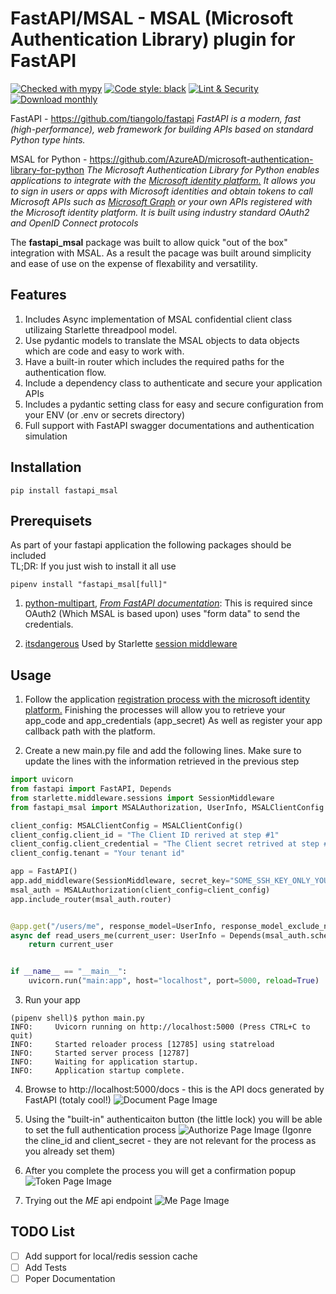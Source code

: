 # FastAPI/MSAL - MSAL (Microsoft Authentication Library) plugin for FastAPI
[![Checked with mypy](http://www.mypy-lang.org/static/mypy_badge.svg)](http://mypy-lang.org/)
[![Code style: black](https://img.shields.io/badge/code%20style-black-000000.svg)](https://github.com/psf/black)
[![Lint & Security](https://github.com/dudil/fastapi_msal/actions/workflows/lint.yml/badge.svg)](https://github.com/dudil/fastapi_msal/actions/workflows/lint.yml)
[![Download monthly](https://pepy.tech/badge/fastapi_msal/month)](https://pypistats.org/packages/fastapi_msal)

FastAPI - https://github.com/tiangolo/fastapi
_FastAPI is a modern, fast (high-performance), web framework for building APIs based on standard Python type hints._

MSAL for Python - https://github.com/AzureAD/microsoft-authentication-library-for-python
_The Microsoft Authentication Library for Python enables applications to integrate with the
[Microsoft identity platform.](https://aka.ms/aaddevv2)
It allows you to sign in users or apps with Microsoft identities
and obtain tokens to call Microsoft APIs such as [Microsoft Graph](https://graph.microsoft.io/)
or your own APIs registered with the Microsoft identity platform.
It is built using industry standard OAuth2 and OpenID Connect protocols_

The **fastapi_msal** package was built to allow quick "out of the box" integration with MSAL.
As a result the pacage was built around simplicity and ease of use on the expense of flexability and versatility.

## Features
1. Includes Async implementation of MSAL confidential client class utilizaing Starlette threadpool model.
1. Use pydantic models to translate the MSAL objects to data objects which are code and easy to work with.
1. Have a built-in router which includes the required paths for the authentication flow.
1. Include a dependency class to authenticate and secure your application APIs
1. Includes a pydantic setting class for easy and secure configuration from your ENV (or .env or secrets directory)
1. Full support with FastAPI swagger documentations and authentication simulation

## Installation
```shell
pip install fastapi_msal
```

## Prerequisets
As part of your fastapi application the following packages should be included  
TL;DR: If you just wish to install it all use
```shell
pipenv install "fastapi_msal[full]"
```

1. [python-multipart](https://andrew-d.github.io/python-multipart/),
_[From FastAPI documentation](https://fastapi.tiangolo.com/tutorial/security/first-steps/#run-it)_:
This is required since OAuth2 (Which MSAL is based upon) uses "form data" to send the credentials.

1. [itsdangerous](https://github.com/pallets/itsdangerous)
Used by Starlette [session middleware](https://www.starlette.io/middleware/)

## Usage
1. Follow the application [registration process
with the microsoft identity platform.](https://docs.microsoft.com/azure/active-directory/develop/quickstart-v2-register-an-app)
Finishing the processes will allow you to retrieve your app_code and app_credentials (app_secret)
As well as register your app callback path with the platform.

2. Create a new main.py file and add the following lines.
Make sure to update the lines with the information retrieved in the previous step
``` python
import uvicorn
from fastapi import FastAPI, Depends
from starlette.middleware.sessions import SessionMiddleware
from fastapi_msal import MSALAuthorization, UserInfo, MSALClientConfig

client_config: MSALClientConfig = MSALClientConfig()
client_config.client_id = "The Client ID rerived at step #1"
client_config.client_credential = "The Client secret retrived at step #1"
client_config.tenant = "Your tenant id"

app = FastAPI()
app.add_middleware(SessionMiddleware, secret_key="SOME_SSH_KEY_ONLY_YOU_KNOW")  # replace with your own!!!
msal_auth = MSALAuthorization(client_config=client_config)
app.include_router(msal_auth.router)


@app.get("/users/me", response_model=UserInfo, response_model_exclude_none=True, response_model_by_alias=False)
async def read_users_me(current_user: UserInfo = Depends(msal_auth.scheme)) -> UserInfo:
    return current_user


if __name__ == "__main__":
    uvicorn.run("main:app", host="localhost", port=5000, reload=True)
```

3. Run your app
```shell
(pipenv shell)$ python main.py
INFO:     Uvicorn running on http://localhost:5000 (Press CTRL+C to quit)
INFO:     Started reloader process [12785] using statreload
INFO:     Started server process [12787]
INFO:     Waiting for application startup.
INFO:     Application startup complete.
```

4. Browse to http://localhost:5000/docs - this is the API docs generated by FastAPI (totaly cool!)
![Document Page Image](https://github.com/dudil/fastapi_msal/blob/master/docs/images/authorize_page.png?raw=true/blob/images/docs_page.png?raw=true)

5. Using the "built-in" authenticaiton button (the little lock) you will be able to set the full authentication process
![Authorize Page Image](https://github.com/dudil/fastapi_msal/blob/master/docs/images/authorize_page.png?raw=true)
   (Igonre the cline_id and client_secret - they are not relevant for the process as you already set them)

6. After you complete the process you will get a confirmation popup
![Token Page Image](https://github.com/dudil/fastapi_msal/blob/master/docs/images/token_page.png?raw=true)

7. Trying out the _ME_ api endpoint
![Me Page Image](https://github.com/dudil/fastapi_msal/blob/master/docs/images/me_page.png?raw=true)


## TODO List
- [ ] Add support for local/redis session cache
- [ ] Add Tests
- [ ] Poper Documentation
